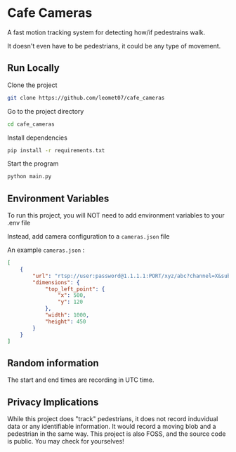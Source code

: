 # Cafe Cameras

A fast motion tracking system for detecting how/if pedestrains walk.

It doesn't even have to be pedestrians, it could be any type of movement.

## Run Locally

Clone the project

```bash
git clone https://github.com/leomet07/cafe_cameras
```

Go to the project directory

```bash
cd cafe_cameras
```

Install dependencies

```bash
pip install -r requirements.txt
```

Start the program

```bash
python main.py
```

## Environment Variables

To run this project, you will NOT need to add environment variables to your .env file

Instead, add camera configuration to a `cameras.json` file

An example `cameras.json` :

```json
[
	{
		"url": "rtsp://user:password@1.1.1.1:PORT/xyz/abc?channel=X&subtype=Y",
		"dimensions": {
			"top_left_point": {
				"x": 500,
				"y": 120
			},
			"width": 1000,
			"height": 450
		}
	}
]
```

## Random information

The start and end times are recording in UTC time.

## Privacy Implications

While this project does "track" pedestrians, it does not record induvidual data or any identifiable information. It would record a moving blob and a pedestrian in the same way. This project is also FOSS, and the source code is public. You may check for yourselves!